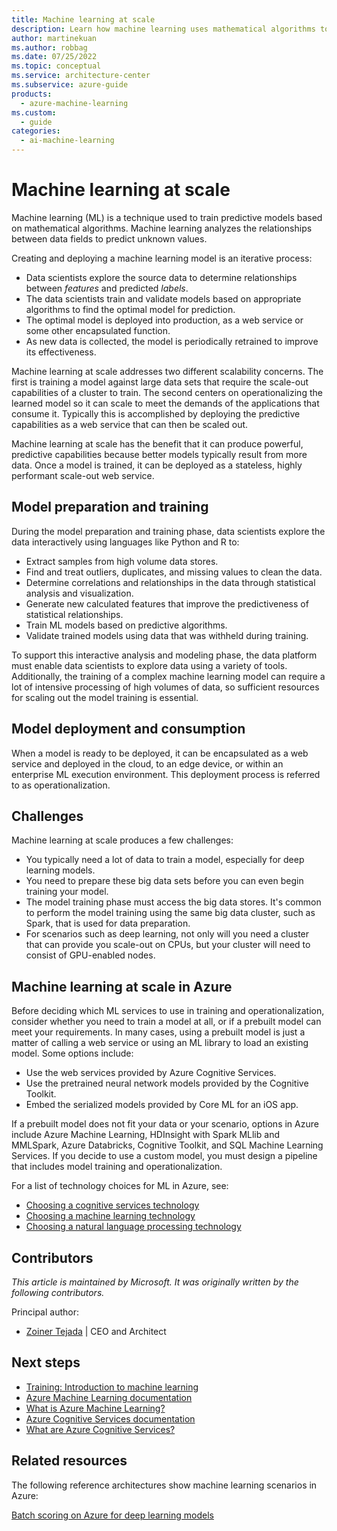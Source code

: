 ```yaml
---
title: Machine learning at scale
description: Learn how machine learning uses mathematical algorithms to analyze data relationships, train predictive models, and deploy and iterate on models at scale.
author: martinekuan
ms.author: robbag
ms.date: 07/25/2022
ms.topic: conceptual
ms.service: architecture-center
ms.subservice: azure-guide
products:
  - azure-machine-learning
ms.custom:
  - guide
categories:
  - ai-machine-learning
---
```


# Machine learning at scale

Machine learning (ML) is a technique used to train predictive models based on mathematical algorithms. Machine learning analyzes the relationships between data fields to predict unknown values.

Creating and deploying a machine learning model is an iterative process:

- Data scientists explore the source data to determine relationships between *features* and predicted *labels*.
- The data scientists train and validate models based on appropriate algorithms to find the optimal model for prediction.
- The optimal model is deployed into production, as a web service or some other encapsulated function.
- As new data is collected, the model is periodically retrained to improve its effectiveness.

Machine learning at scale addresses two different scalability concerns. The first is training a model against large data sets that require the scale-out capabilities of a cluster to train. The second centers on operationalizing the learned model so it can scale to meet the demands of the applications that consume it. Typically this is accomplished by deploying the predictive capabilities as a web service that can then be scaled out.

Machine learning at scale has the benefit that it can produce powerful, predictive capabilities because better models typically result from more data. Once a model is trained, it can be deployed as a stateless, highly performant scale-out web service.

## Model preparation and training

During the model preparation and training phase, data scientists explore the data interactively using languages like Python and R to:

- Extract samples from high volume data stores.
- Find and treat outliers, duplicates, and missing values to clean the data.
- Determine correlations and relationships in the data through statistical analysis and visualization.
- Generate new calculated features that improve the predictiveness of statistical relationships.
- Train ML models based on predictive algorithms.
- Validate trained models using data that was withheld during training.

To support this interactive analysis and modeling phase, the data platform must enable data scientists to explore data using a variety of tools. Additionally, the training of a complex machine learning model can require a lot of intensive processing of high volumes of data, so sufficient resources for scaling out the model training is essential.

## Model deployment and consumption

When a model is ready to be deployed, it can be encapsulated as a web service and deployed in the cloud, to an edge device, or within an enterprise ML execution environment. This deployment process is referred to as operationalization.

## Challenges

Machine learning at scale produces a few challenges:

- You typically need a lot of data to train a model, especially for deep learning models.
- You need to prepare these big data sets before you can even begin training your model.
- The model training phase must access the big data stores. It's common to perform the model training using the same big data cluster, such as Spark, that is used for data preparation.
- For scenarios such as deep learning, not only will you need a cluster that can provide you scale-out on CPUs, but your cluster will need to consist of GPU-enabled nodes.

## Machine learning at scale in Azure

Before deciding which ML services to use in training and operationalization, consider whether you need to train a model at all, or if a prebuilt model can meet your requirements. In many cases, using a prebuilt model is just a matter of calling a web service or using an ML library to load an existing model. Some options include:

- Use the web services provided by Azure Cognitive Services.
- Use the pretrained neural network models provided by the Cognitive Toolkit.
- Embed the serialized models provided by Core ML for an iOS app.

If a prebuilt model does not fit your data or your scenario, options in Azure include Azure Machine Learning, HDInsight with Spark MLlib and MMLSpark, Azure Databricks, Cognitive Toolkit, and SQL Machine Learning Services. If you decide to use a custom model, you must design a pipeline that includes model training and operationalization.

For a list of technology choices for ML in Azure, see:

- [Choosing a cognitive services technology](../technology-choices/cognitive-services.md)
- [Choosing a machine learning technology](../technology-choices/data-science-and-machine-learning.md)
- [Choosing a natural language processing technology](../technology-choices/natural-language-processing.yml)

## Contributors

*This article is maintained by Microsoft. It was originally written by the following contributors.*

Principal author:

- [Zoiner Tejada](https://www.linkedin.com/in/zoinertejada) | CEO and Architect

## Next steps

- [Training: Introduction to machine learning](/training/modules/introduction-to-machine-learning)
- [Azure Machine Learning documentation](/azure/machine-learning)
- [What is Azure Machine Learning?](/azure/machine-learning/overview-what-is-azure-machine-learning)
- [Azure Cognitive Services documentation](/azure/cognitive-services)
- [What are Azure Cognitive Services?](/azure/cognitive-services/what-are-cognitive-services)

## Related resources

The following reference architectures show machine learning scenarios in Azure:

[Batch scoring on Azure for deep learning models](../../ai-ml/architecture/batch-scoring-deep-learning.yml)
